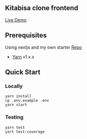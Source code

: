 ## Kitabisa clone frontend
[Live Demo](https://campaign-fe.vercel.app)

## Prerequisites
Using nextjs and my own starter [Repo](https://github.com/coy102/next-ts-starter)

- [Yarn](https://yarnpkg.com/en/docs/install) v1.x.x

## Quick Start

### Locally

```
yarn install
cp .env.example .env
yarn start
```

### Testing

```
yarn test
yart test:coverage
```
